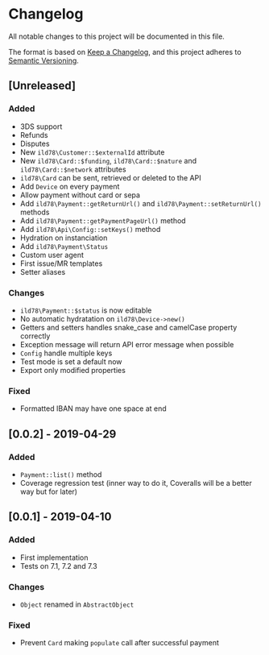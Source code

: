# Changelog
All notable changes to this project will be documented in this file.

The format is based on [Keep a Changelog](https://keepachangelog.com/en/1.0.0/),
and this project adheres to [Semantic Versioning](https://semver.org/spec/v2.0.0.html).

## [Unreleased]

### Added
- 3DS support
- Refunds
- Disputes
- New `ild78\Customer::$externalId` attribute
- New `ild78\Card::$funding`, `ild78\Card::$nature` and `ild78\Card::$network` attributes
- `ild78\Card` can be sent, retrieved or deleted to the API
- Add `Device` on every payment
- Allow payment without card or sepa
- Add `ild78\Payment::getReturnUrl()` and `ild78\Payment::setReturnUrl()` methods
- Add `ild78\Payment::getPaymentPageUrl()` method
- Add `ild78\Api\Config::setKeys()` method
- Hydration on instanciation
- Add `ild78\Payment\Status`
- Custom user agent
- First issue/MR templates
- Setter aliases

### Changes
- `ild78\Payment::$status` is now editable
- No automatic hydratation on `ild78\Device->new()`
- Getters and setters handles snake_case and camelCase property correctly
- Exception message will return API error message when possible
- `Config` handle multiple keys
- Test mode is set a default now
- Export only modified properties

### Fixed
- Formatted IBAN may have one space at end


## [0.0.2] - 2019-04-29

### Added
- `Payment::list()` method
- Coverage regression test (inner way to do it, Coveralls will be a better way but for later)


## [0.0.1] - 2019-04-10

### Added
- First implementation
- Tests on 7.1, 7.2 and 7.3

### Changes
- `Object` renamed in `AbstractObject`

### Fixed
- Prevent `Card` making `populate` call after successful payment
